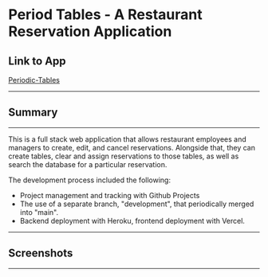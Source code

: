 # Period Tables - A Restaurant Reservation Application

## Link to App

[Periodic-Tables](https://periodic-tables-client-three.vercel.app/)

---

## Summary

---

This is a full stack web application that allows restaurant employees and managers to create, edit, and cancel reservations. Alongside that, they can create tables, clear and assign reservations to those tables, as well as search the database for a particular reservation.

The development process included the following:

- Project management and tracking with Github Projects
- The use of a separate branch, "development", that periodically merged into "main".
- Backend deployment with Heroku, frontend deployment with Vercel.

---

## Screenshots

---
